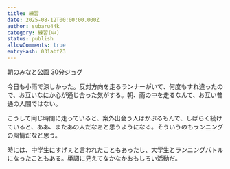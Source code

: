 ```yaml
---
title: 練習
date: 2025-08-12T00:00:00.000Z
author: subaru44k
category: 練習(中)
status: publish
allowComments: true
entryHash: 031abf23
---
```

朝のみなと公園
30分ジョグ

今日も小雨で涼しかった。反対方向を走るランナーがいて、何度もすれ違ったので、お互いなにか心が通じ合った気がする。朝、雨の中を走るなんて、お互い普通の人間ではない。

こうして同じ時間に走っていると、案外出会う人はかぶるもんで、しばらく続けていると、ああ、またあの人だなぁと思うようになる。そういうのもランニングの風情だなと思う。

時には、中学生にすげぇと言われたこともあったし、大学生とランニングバトルになったこともある。単調に見えてなかなかおもしろい活動だ。
